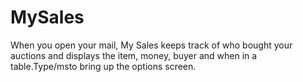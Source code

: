 # MySales

When you open your mail, My Sales keeps track of who bought your auctions and displays the item, money, buyer and when in a table.Type/msto bring up the options screen.
